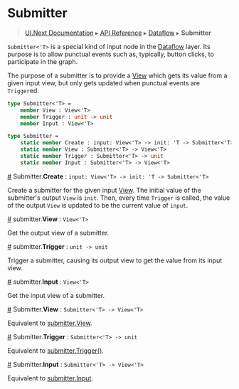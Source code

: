 # Submitter
> [UI.Next Documentation](UINext.md) ▸ [API Reference](UINext-API.md) ▸ [Dataflow](UINext-Dataflow.md) ▸ **Submitter**

`Submitter<'T>` is a special kind of input node in the [Dataflow](UINext-Dataflow.md)
layer. Its purpose is to allow punctual events such as, typically, button
clicks, to participate in the graph.

The purpose of a submitter is to provide a [View](UINext-View.md) which gets its value
from a given input view, but only gets updated when punctual events are
`Trigger`ed.

```fsharp
type Submitter<'T> =
    member View : View<'T>
    member Trigger : unit -> unit
    member Input : View<'T>

type Submitter =
    static member Create : input: View<'T> -> init: 'T -> Submitter<'T>
    static member View : Submitter<'T> -> View<'T>
    static member Trigger : Submitter<'T> -> unit
    static member Input : Submitter<'T> -> View<'T>
```

<a name="Create" href="#Create">#</a> Submitter.**Create** : `input: View<'T> -> init: 'T -> Submitter<'T>`

Create a submitter for the given input [View](UINext-View.md). The initial value of the
submitter's output `View` is `init`. Then, every time `Trigger` is called, the
value of the output `View` is updated to be the current value of `input`.

<a name="View" href="#View">#</a> submitter.**View** : `View<'T>`

Get the output view of a submitter.

<a name="Trigger" href="#Trigger">#</a> submitter.**Trigger** : `unit -> unit`

Trigger a submitter, causing its output view to get the value from its input view.

<a name="Input" href="#Input">#</a> submitter.**Input** : `View<'T>`

Get the input view of a submitter.

<a name="SView" href="#SView">#</a> Submitter.**View** : `Submitter<'T> -> View<'T>`

Equivalent to <a href="#View">submitter.View</a>.

<a name="STrigger" href="#STrigger">#</a> Submitter.**Trigger** : `Submitter<'T> -> unit`

Equivalent to <a href="#Trigger">submitter.Trigger()</a>.

<a name="SInput" href="#SInput">#</a> Submitter.**Input** : `Submitter<'T> -> View<'T>`

Equivalent to <a href="#Input">submitter.Input</a>.
